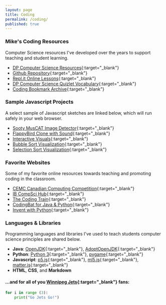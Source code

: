 ```yaml
---
layout: page
title: Coding
permalink: /coding/
published: true
---
```


### Mike's Coding Resources
Computer Science resources I've developed over the years to support teaching and student learning.
- [DP Computer Science Resources](www.google.ca){:target="_blank"}
- [Github Repository](https://github.com/mvpoirier/){:target="_blank"}
- [Repl.it Online Lessons](https://repl.it/@mpoirier){:target="_blank"}
- [DP Computer Science Quizlet Vocabulary](https://quizlet.com/mvpoirier/folders/dp-computer-science){:target="_blank"}
- [Coding Bookmark Archive](/media/compsci_bookmarks.html){:target="_blank"}

### Sample Javascript Projects
A select sample of Javascript sketches are linked below, which will run safely in your web browser.
- [Sooty MusCAT Image Detector](https://raw.githack.com/mvpoirier/Javascript/master/sootyDetector/index.html){:target="_blank"}
- [FlappyBird Clone with Sound](https://rawcdn.githack.com/mvpoirier/Javascript/10c9ddfab73272a126eefb6ac23b20ef061236a2/flappyBirdClones/WEEK3/index.html){:target="_blank"}
- [Interactive Visuals](https://raw.githack.com/mvpoirier/Javascript/master/squareCircle/index.html){:target="_blank"}
- [Bubble Sort Visualization](https://raw.githack.com/mvpoirier/Javascript/master/sortingVisualization/bubbleSort.html){:target="_blank"}
- [Selection Sort Visualization](https://raw.githack.com/mvpoirier/Javascript/master/sortingVisualization/selectionSort.html){:target="_blank"}

### Favorite Websites
Some of my favorite online resources towards teaching and promoting coding in the classroom.
- [CEMC Canadian Computing Competition](https://cemc.uwaterloo.ca/contests/computing.html){:target="_blank"}
- [IB CompSci Hub](http://ib.compscihub.net/){:target="_blank"}
- [The Coding Train](https://thecodingtrain.com/){:target="_blank"}
- [CodingBat for Java & Python](https://codingbat.com/python){:target="_blank"}
- [Invent with Python](https://inventwithpython.com/){:target="_blank"}

### Languages & Libraries
Programming languages and libraries I've used to teach students computer science principles are shared below.
- **Java**: [OpenJDK](https://openjdk.java.net/){:target="_blank"}, [AdoptOpenJDK](https://adoptopenjdk.net/){:target="_blank"}
- **Python**: [Python 3](https://www.python.org/downloads/){:target="_blank"}, [pygame](https://www.pygame.org/news){:target="_blank"}
- **Javascript**: [p5.js](https://p5js.org/){:target="_blank"}, [ml5.js](https://ml5js.org/){:target="_blank"}, [matter.js](https://brm.io/matter-js/){:target="_blank"}
- **HTML**, **CSS**, and **Markdown**

#### ...and for all of you [Winnipeg Jets](https://www.nhl.com/jets){:target="_blank"} fans:
```python
for i in range (3):
    print("Go Jets Go!")
```